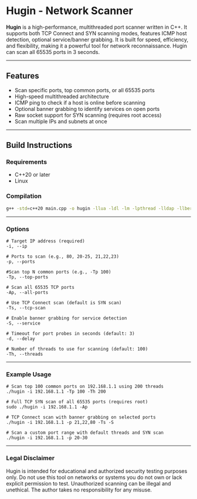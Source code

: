 # Hugin - Network Scanner

**Hugin** is a high-performance, multithreaded port scanner written in C++. It supports both TCP Connect and SYN scanning modes, features ICMP host detection, optional service/banner grabbing. It is built for speed, efficiency, and flexibility, making it a powerful tool for network reconnaissance. Hugin can scan all 65535 ports in 3 seconds.

---

## Features

- Scan specific ports, top common ports, or all 65535 ports
- High-speed multithreaded architecture
- ICMP ping to check if a host is online before scanning
- Optional banner grabbing to identify services on open ports
- Raw socket support for SYN scanning (requires root access)
- Scan multiple IPs and subnets at once

---

## Build Instructions

### Requirements

- C++20 or later
- Linux

### Compilation

```bash
g++ -std=c++20 main.cpp -o hugin -llua -ldl -lm -lpthread -lldap -llber
```

---

### Options

```
# Target IP address (required)
-i, --ip

# Ports to scan (e.g., 80, 20-25, 21,22,23)
-p, --ports

#Scan top N common ports (e.g., -Tp 100)
-Tp, --top-ports

# Scan all 65535 TCP ports
-Ap, --all-ports

# Use TCP Connect scan (default is SYN scan)
-Ts, --tcp-scan

# Enable banner grabbing for service detection
-S, --service

# Timeout for port probes in seconds (default: 3)
-d, --delay

# Number of threads to use for scanning (default: 100)
-Th, --threads
```

---

### Example Usage

```
# Scan top 100 common ports on 192.168.1.1 using 200 threads
./hugin -i 192.168.1.1 -Tp 100 -Th 200

# Full TCP SYN scan of all 65535 ports (requires root)
sudo ./hugin -i 192.168.1.1 -Ap

# TCP Connect scan with banner grabbing on selected ports
./hugin -i 192.168.1.1 -p 21,22,80 -Ts -S

# Scan a custom port range with default threads and SYN scan
./hugin -i 192.168.1.1 -p 20-30
```

---

### Legal Disclaimer

Hugin is intended for educational and authorized security testing purposes only.
Do not use this tool on networks or systems you do not own or lack explicit permission to test. Unauthorized scanning can be illegal and unethical. The author takes no responsibility for any misuse.
